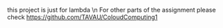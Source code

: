 this project is just for lambda \n
For other parts of the assignment please check https://github.com/TAVAU/ColoudComputing1
